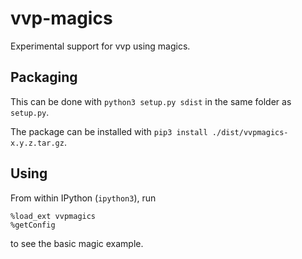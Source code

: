 # vvp-magics

Experimental support for vvp using magics.

## Packaging

This can be done with
`python3 setup.py sdist`
in the same folder as `setup.py`.

The package can be installed with `pip3 install ./dist/vvpmagics-x.y.z.tar.gz`.


## Using

From within IPython (`ipython3`), run
```
%load_ext vvpmagics
%getConfig
```

to see the basic magic example.
